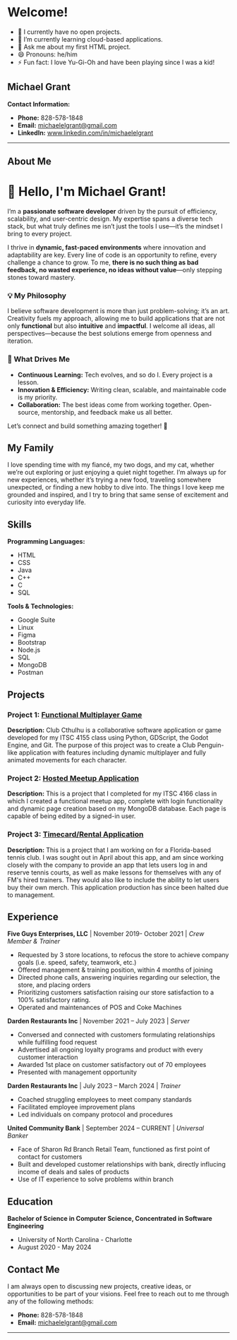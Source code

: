 # Welcome!

- 🔭 I currently have no open projects.
- 🌱 I’m currently learning cloud-based applications.
- 💬 Ask me about my first HTML project.
- 😄 Pronouns: he/him
- ⚡ Fun fact: I love Yu-Gi-Oh and have been playing since I was a kid!



## Michael Grant

**Contact Information:**
- **Phone:** 828-578-1848
- **Email:** [michaelelgrant@gmail.com](mailto:michaelelgrant@gmail.com)
- **LinkedIn:** www.linkedin.com/in/michaelelgrant



---

## About Me

# 👋 Hello, I'm Michael Grant!  

I’m a **passionate software developer** driven by the pursuit of efficiency, scalability, and user-centric design. My expertise spans a diverse tech stack, but what truly defines me isn’t just the tools I use—it’s the mindset I bring to every project.  

I thrive in **dynamic, fast-paced environments** where innovation and adaptability are key. Every line of code is an opportunity to refine, every challenge a chance to grow. To me, **there is no such thing as bad feedback, no wasted experience, no ideas without value**—only stepping stones toward mastery.  

### 💡 My Philosophy  
I believe software development is more than just problem-solving; it’s an art. Creativity fuels my approach, allowing me to build applications that are not only **functional** but also **intuitive** and **impactful**. I welcome all ideas, all perspectives—because the best solutions emerge from openness and iteration.  

### 🚀 What Drives Me  
- **Continuous Learning:** Tech evolves, and so do I. Every project is a lesson. 
- **Innovation & Efficiency:** Writing clean, scalable, and maintainable code is my priority.  
- **Collaboration:** The best ideas come from working together. Open-source, mentorship, and feedback make us all better.  

Let’s connect and build something amazing together! 🚀  

## My Family
I love spending time with my fiancé, my two dogs, and my cat, whether we’re out exploring or just enjoying a quiet night together. I’m always up for new experiences, whether it’s trying a new food, traveling somewhere unexpected, or finding a new hobby to dive into. The things I love keep me grounded and inspired, and I try to bring that same sense of excitement and curiosity into everyday life.

## Skills

**Programming Languages:**
  - HTML
  - CSS
  - Java
  - C++
  - C 
  - SQL

**Tools & Technologies:**
- Google Suite
- Linux
- Figma
- Bootstrap
- Node.js
- SQL
- MongoDB
- Postman

## Projects

### Project 1: [Functional Multiplayer Game](https://github.com/Group-9-ITSC4155-2024/club-cthulhu)
**Description:** Club Cthulhu is a collaborative software application or game developed for my ITSC 4155 class using Python, GDScript, the Godot Engine, and Git. The purpose of this project was to create a Club Penguin-like application with features including dynamic multiplayer and fully animated movements for each character.

### Project 2: [Hosted Meetup Application](https://github.com/mgrant26/ITIS4166-MG)
**Description:** This is a project that I completed for my ITSC 4166 class in which I created a functional meetup app, complete with login functionality and dynamic page creation based on my MongoDB database. Each page is capable of being edited by a signed-in user.

### Project 3: [Timecard/Rental Application](https://github.com/mgrant26/fmtennisapp)
**Description:** This is a project that I am working on for a Florida-based tennis club. I was sought out in April about this app, and am since working closely with the company to provide an app that lets users log in and reserve tennis courts, as well as make lessons for themselves with any of FM's hired trainers. They would also like to include the ability to let users buy their own merch. This application production has since been halted due to management. 

## Experience

**Five Guys Enterprises, LLC** | November 2019- October 2021 |
_Crew Member & Trainer_
- Requested by 3 store locations, to refocus the store to achieve company goals (i.e. speed, safety, teamwork, etc.)
- Offered management & training position, within 4 months of joining
- Directed phone calls, answering inquiries regarding our selection, the store, and placing orders
- Prioritizing customers satisfaction raising our store satisfaction to a 100% satisfactory rating.
- Operated and maintenances of POS and Coke Machines


**Darden Restaurants Inc** | November 2021 – July 2023 |
_Server_    
- Conversed and connected with customers formulating relationships while fulfilling food request
- Advertised all ongoing loyalty programs and product with every customer interaction
- Awarded 1st place on customer satisfactory out of 70 employees
- Presented with management opportunity

**Darden Restaurants Inc** | July 2023 – March 2024 |
_Trainer_
- Coached struggling employees to meet company standards
- Facilitated employee improvement plans
- Led individuals on company protocol and procedures

**United Community Bank** | September 2024 – CURRENT |
_Universal Banker_    
- Face of Sharon Rd Branch Retail Team, functioned as first point of contact for customers
- Built and developed customer relationships with bank, directly influcing income of deals and sales of products
- Use of IT experience to solve problems within branch

## Education

**Bachelor of Science in Computer Science, Concentrated in Software Engineering**
- University of North Carolina - Charlotte
- August 2020 - May 2024

## Contact Me

I am always open to discussing new projects, creative ideas, or opportunities to be part of your visions. Feel free to reach out to me through any of the following methods:

- **Phone:** 828-578-1848
- **Email:** [michaelelgrant@gmail.com](mailto:michaelelgrant@gmail.com)

---
